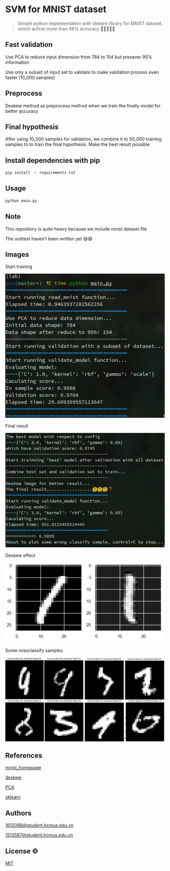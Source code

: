 # SVM for MNIST dataset
> Simple python implementation with sklearn library for MNIST dataset, which achive more than 98% accuracy 🎉🎉🎉🎉🎉

## Fast validation
Use PCA to reduce input dimension from 784 to 154 but presever 95% information

Use only a subset of input set to validate to make validation process even faster (10_000 samples)

## Preprocess
Deskew method as preprocess method when we train the finally model for better accuracy

## Final hypothesis
After using 10_000 samples for validation, we combine it to 50_000 training samples to to train the final hypothesis. Make the best result possible


## Install dependencies with pip
```bash
pip install -r requirements.txt
```

## Usage
```bash
python main.py
```

## Note
This repository is quite heavy because we include mnist dataset file

The unittest haven't been written yet 😅😅

## Images
Start training

![traning](./screenshots/trainning.png?raw=true)

Final result

![final](./screenshots/final.png?raw=true)

Deskew effect

![deskew](./screenshots/deskew.png)

Some missclassify samples

![missClassify](./screenshots/missClassify.jpg)

## References
[mnist_homepage](http://yann.lecun.com/exdb/mnist/)

[deskew](https://fsix.github.io/mnist/Deskewing.html)

[PCA](https://towardsdatascience.com/pca-using-python-scikit-learn-e653f8989e60)

[sklearn](https://scikit-learn.org/stable/)

## Authors
1612088@student.hcmus.edu.vn

1512587@student.hcmus.edu.vn

## License ©
[MIT](https://choosealicense.com/licenses/mit/)
